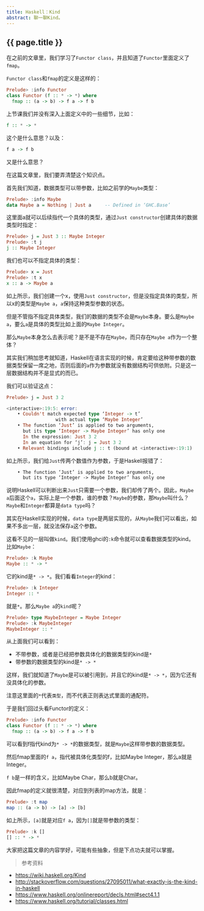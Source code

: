 ```yaml
---
title: Haskell：Kind
abstract: 聊一聊Kind。
---
```


## {{ page.title }}

在之前的文章里，我们学习了`Functor class`，并且知道了`Functor`里面定义了`fmap`。

`Functor class`和`fmap`的定义是这样的：

```haskell
Prelude> :info Functor
class Functor (f :: * -> *) where
  fmap :: (a -> b) -> f a -> f b
```

上节课我们并没有深入上面定义中的一些细节，比如：

```haskell
f :: * -> *
```

这个是什么意思？以及：

```haskell
f a -> f b
```

又是什么意思？

在这篇文章里，我们要弄清楚这个知识点。

首先我们知道，数据类型可以带参数，比如之前学的`Maybe`类型：

```haskell
Prelude> :info Maybe
data Maybe a = Nothing | Just a 	-- Defined in ‘GHC.Base’
```

这里面a就可以后续指代一个具体的类型，通过`Just constructor`创建具体的数据类型时指定：

```haskell
Prelude> j = Just 3 :: Maybe Integer
Prelude> :t j
j :: Maybe Integer
```

我们也可以不指定具体的类型：

```haskell
Prelude> x = Just
Prelude> :t x
x :: a -> Maybe a
```

如上所示，我们创建一个x，使用`Just constructor`，但是没指定具体的类型，所以x的类型是`Maybe a`，`a`保持这种类型参数的状态。

但是不管指不指定具体类型，我们的数据的类型不会是`Maybe`本身。要么是`Maybe a`，要么`a`是具体的类型比如上面的`Maybe Integer`。

那么`Maybe`本身怎么去表示呢？是不是不存在`Maybe`，而只存在`Maybe a`作为一个整体？

其实我们稍加思考就知道，Haskell在语言实现的时候，肯定要给这种带参数的数据类型保留一席之地，否则后面的`a`作为参数就没有数据结构可供依附。只是这一层数据结构并不是显式的而已。

我们可以验证这点：

```haskell
Prelude> j = Just 3 2

<interactive>:19:5: error:
	• Couldn't match expected type ‘Integer -> t’
				  with actual type ‘Maybe Integer’
	• The function ‘Just’ is applied to two arguments,
	  but its type ‘Integer -> Maybe Integer’ has only one
	  In the expression: Just 3 2
	  In an equation for ‘j’: j = Just 3 2
	• Relevant bindings include j :: t (bound at <interactive>:19:1)
```

如上所示，我们给`Just`传两个数值作为参数，于是Haskell报错了：

```txt
	• The function ‘Just’ is applied to two arguments,
	  but its type ‘Integer -> Maybe Integer’ has only one
```

说明Haskell可以判断出来`Just`只需要一个参数，我们却传了两个。因此，`Maybe a`后面这个`a`，实际上是一个参数，谁的参数？`Maybe`的参数，那`Maybe`叫什么？`Maybe`和`Integer`都算是`data type`吗？

其实在Haskell实现的时候，`data type`是两层实现的，从`Maybe`我们可以看出，如果不多出一层，就没法保存`a`这个参数。

这看不见的一层叫做`kind`。我们使用ghci的`:k`命令就可以查看数据类型的kind。比如`Maybe`：

```haskell
Prelude> :k Maybe
Maybe :: * -> *
```

它的kind是`* -> *`。我们看看`Integer`的kind：

```haskell
Prelude> :k Integer
Integer :: *
```

就是`*`。那么`Maybe a`的`kind`呢？

```haskell
Prelude> type MaybeInteger = Maybe Integer
Prelude> :k MaybeInteger
MaybeInteger :: *
```

从上面我们可以看到：

- 不带参数，或者是已经把参数具体化的数据类型的kind是`*`
- 带参数的数据类型的kind是`* -> *`

这样，我们就知道了`Maybe`是可以被引用到，并且它的kind是`* -> *`，因为它还有没具体化的参数。

注意这里面的`*`代表`类型`，而不代表正则表达式里面的通配符。

于是我们回过头看Functor的定义：

```haskell
Prelude> :info Functor
class Functor (f :: * -> *) where
  fmap :: (a -> b) -> f a -> f b
```

可以看到f指代kind为`* -> *`的数据类型，就是`Maybe`这样带参数的数据类型。

然后fmap里面的`f a`，指代被具体化类型的f，比如Maybe Integer，那么a就是Integer。

`f b`是一样的含义，比如Maybe Char，那么b就是Char。

因此fmap的定义就很清楚，对应到列表的map方法，就是：

```haskell
Prelude> :t map
map :: (a -> b) -> [a] -> [b]
```

如上所示，`[a]`就是对应`f a`，因为`[]`就是带参数的类型：

```haskell
Prelude> :k []
[] :: * -> *
```

大家把这篇文章的内容学好，可能有些抽象，但是下点功夫就可以掌握。

> 参考资料

- https://wiki.haskell.org/Kind
- http://stackoverflow.com/questions/27095011/what-exactly-is-the-kind-in-haskell
- https://www.haskell.org/onlinereport/decls.html#sect4.1.1
- https://www.haskell.org/tutorial/classes.html
